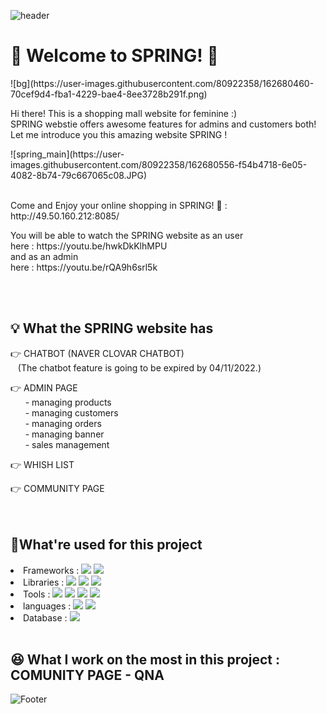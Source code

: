 ![header](https://capsule-render.vercel.app/api?type=waving&color=auto&height=250&section=header&text=Shopping&nbsp;Mall&nbsp;Project&nbsp;SPRING&fontSize=45)

<h1> 🌸 Welcome to SPRING! 🌸 </h1>
![bg](https://user-images.githubusercontent.com/80922358/162680460-70cef9d4-fba1-4229-bae4-8ee3728b291f.png)<br>
<p>Hi there! This is a shopping mall website for feminine :)<br> SPRING webstie offers awesome features for admins and customers both!<br> Let me introduce you this amazing website SPRING !</p>
![spring_main](https://user-images.githubusercontent.com/80922358/162680556-f54b4718-6e05-4082-8b74-79c667065c08.JPG)<br>
<br>

<p> Come and Enjoy your online shopping in SPRING! 🥰 : http://49.50.160.212:8085/ </p>
<p> You will be able to watch the SPRING website as an user <br> here : https://youtu.be/hwkDkKlhMPU  <br> and as an admin <br>here : https://youtu.be/rQA9h6srl5k </p>
<br><br>

<h2> 💡 What the SPRING website has </h2>
<p>👉 CHATBOT (NAVER CLOVAR CHATBOT)<br>
&nbsp;&nbsp;&nbsp;(The chatbot feature is going to be expired by 04/11/2022.) </p>
<p>👉 ADMIN PAGE <br>
&nbsp;&nbsp;&nbsp;&nbsp;&nbsp; - managing products <br>
&nbsp;&nbsp;&nbsp;&nbsp;&nbsp; - managing customers<br>
&nbsp;&nbsp;&nbsp;&nbsp;&nbsp; - managing orders<br>
&nbsp;&nbsp;&nbsp;&nbsp;&nbsp; - managing banner<br>
&nbsp;&nbsp;&nbsp;&nbsp;&nbsp; - sales management </p>
 <p>👉 WHISH LIST <br>
 <p>👉 COMMUNITY PAGE <br>
  <br><br>

<h2> 🧰What're used for this project </h2>

<li>Frameworks : <img src="https://img.shields.io/badge/Springboot-6DB33F?style=flat-square&logo=Springboot&logoColor=white"/>&nbsp;<img src="https://img.shields.io/badge/Vue.js-4FC08D?style=flat-square&logo=Vue.js&logoColor=white"/></li> 
<li>Libraries : <img src="https://img.shields.io/badge/Vuetify-1867C0?style=flat-square&logo=Vuetify&logoColor=white"/>&nbsp;<img src="https://img.shields.io/badge/Axios-800080?style=flat-square&logo=Axios&logoColor=white"/>&nbsp;<img src="https://img.shields.io/badge/MyBatis-000000?style=flat-square&logo=MyBatis&logoColor=white"/>
<li>Tools : <img src="https://img.shields.io/badge/Gradle-02303A?style=flat-square&logo=Gradle&logoColor=white"/>&nbsp;<img src="https://img.shields.io/badge/VisualStudioCode-007ACC?style=flat-square&logo=VisualStudioCode&logoColor=white"/>&nbsp;<img src="https://img.shields.io/badge/EclipseIDE-2C2255?style=flat-square&logo=EclipseIDE&logoColor=white"/>&nbsp;<img src="https://img.shields.io/badge/GitHub-181717?style=flat-square&logo=GitHub&logoColor=white"/>
<li>languages : <img src="https://img.shields.io/badge/Java-007396?style=flat-square&logo=Java&logoColor=white"/>&nbsp;<img src="https://img.shields.io/badge/Javascript-F7DF1E?style=flat-square&logo=Javascript&logoColor=white"/>
<li>Database : <img src="https://img.shields.io/badge/MySql-4479A1?style=flat-square&logo=MySql&logoColor=white"/>
  <br><br>
 
<h2> 😆 What I work on the most in this project : COMUNITY PAGE - QNA</h2>

  


![Footer](https://capsule-render.vercel.app/api?type=waving&color=auto&height=200&section=footer)
